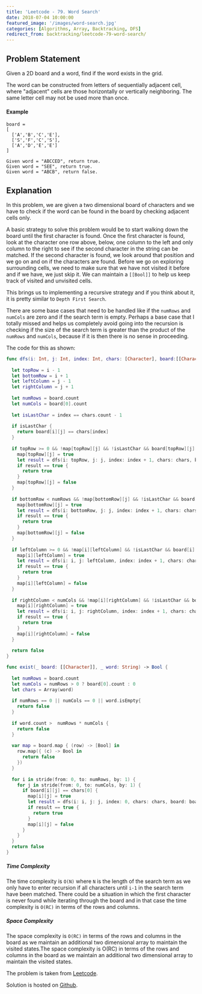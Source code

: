 ```yaml
---
title: 'Leetcode - 79. Word Search'
date: 2018-07-04 10:00:00
featured_image: '/images/word-search.jpg'
categories: [Algorithms, Array, Backtracking, DFS]
redirect_from: backtracking/leetcode-79-word-search/
---
```


## Problem Statement
Given a 2D board and a word, find if the word exists in the grid.

The word can be constructed from letters of sequentially adjacent cell, where "adjacent" cells are those horizontally or vertically neighboring. The same letter cell may not be used more than once.

#### Example
```
board =
[
  ['A','B','C','E'],
  ['S','F','C','S'],
  ['A','D','E','E']
]

Given word = "ABCCED", return true.
Given word = "SEE", return true.
Given word = "ABCB", return false.
```

## Explanation

In this problem, we are given a two dimensional board of characters and we have to check if the word can be found in the board by checking adjacent cells only.

A basic strategy to solve this problem would be to start walking down the board until the first character is found. Once the first character is found, look at the character one row above, below, one column to the left and only column to the right to see if the second character in the string can be matched. If the second character is found, we look around that position and we go on and on if the characters are found. Before we go on exploring surrounding cells, we need to make sure that we have not visited it before and if we have, we just skip it. We can maintain a `[[Bool]]` to help us keep track of visited and unvisited cells.

This brings us to implementing a recursive strategy and if you think about it, it is pretty similar to `Depth First Search`.

There are some base cases that need to be handled like if the `numRows` and `numCols` are zero and if the search term is empty. Perhaps a base case that I totally missed and helps us completely avoid going into the recursion is checking if the size of the search term is greater than the product of the `numRows` and `numCols`, because if it is then there is no sense in proceeding.

The code for this as shown:

```swift
func dfs(i: Int, j: Int, index: Int, chars: [Character], board:[[Character]], map:inout [[Bool]]) -> Bool {
  
  let topRow = i - 1
  let bottomRow = i + 1
  let leftColumn = j - 1
  let rightColumn = j + 1
  
  let numRows = board.count
  let numCols = board[0].count
  
  let isLastChar = index == chars.count - 1
  
  if isLastChar {
    return board[i][j] == chars[index]
  }
  
  if topRow >= 0 && !map[topRow][j] && !isLastChar && board[topRow][j] == chars[index + 1] {
    map[topRow][j] = true
    let result = dfs(i: topRow, j: j, index: index + 1, chars: chars, board: board, map: &map)
    if result == true {
      return true
    }
    map[topRow][j] = false
  }
  
  if bottomRow < numRows && !map[bottomRow][j] && !isLastChar && board[bottomRow][j] == chars[index + 1] {
    map[bottomRow][j] = true
    let result = dfs(i: bottomRow, j: j, index: index + 1, chars: chars, board: board, map: &map)
    if result == true {
      return true
    }
    map[bottomRow][j] = false
  }
  
  if leftColumn >= 0 && !map[i][leftColumn] && !isLastChar && board[i][leftColumn] == chars[index + 1] {
    map[i][leftColumn] = true
    let result = dfs(i: i, j: leftColumn, index: index + 1, chars: chars, board: board, map: &map)
    if result == true {
      return true
    }
    map[i][leftColumn] = false
  }
  
  if rightColumn < numCols && !map[i][rightColumn] && !isLastChar && board[i][rightColumn] == chars[index + 1] {
    map[i][rightColumn] = true
    let result = dfs(i: i, j: rightColumn, index: index + 1, chars: chars, board: board, map: &map)
    if result == true {
      return true
    }
    map[i][rightColumn] = false
  }
  
  return false
}

func exist(_ board: [[Character]], _ word: String) -> Bool {
  
  let numRows = board.count
  let numCols = numRows > 0 ? board[0].count : 0
  let chars = Array(word)
  
  if numRows == 0 || numCols == 0 || word.isEmpty{
    return false
  }
  
  if word.count >  numRows * numCols {
    return false
  }
  
  var map = board.map { (row) -> [Bool] in
    row.map({ (c) -> Bool in
      return false
    })
  }
  
  for i in stride(from: 0, to: numRows, by: 1) {
    for j in stride(from: 0, to: numCols, by: 1) {
      if board[i][j] == chars[0] {
        map[i][j] = true
        let result = dfs(i: i, j: j, index: 0, chars: chars, board: board, map: &map)
        if result == true {
          return true
        }
        map[i][j] = false
      }
    }
  }
  return false
}
```

##### Time Complexity

The time complexity is `O(N)` where `N` is the length of the search term as we only have to enter recursion if all characters until `i-1` in the search term have been matched. There could be a situation in which the first character is never found while iterating through the board and in that case the time complexity is `O(RC)` in terms of the rows and columns.

##### Space Complexity

The space complexity is `O(RC)` in terms of the rows and columns in the board as we maintain an additional two dimensional array to maintain the visited states.The space complexity is O(RC) in terms of the rows and columns in the board as we maintain an additional two dimensional array to maintain the visited states.

The problem is taken from [Leetcode](https://leetcode.com/problems/word-search/description/).

Solution is hosted on [Github](https://github.com/mohitathwani/SwiftCodingChallenges/blob/master/wordSearch/WordSearch.playground/Contents.swift).